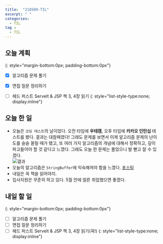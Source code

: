 ```yaml
---
title:  "210509-TIL"
excerpt: " "
categories: 
  - TIL
tag : 
  - TIL
---
```


## 오늘 계획
{: style="margin-bottom:0px; padding-bottom:0px"}

- [X] 알고리즘 문제 풀기
- [X] 면접 질문 정리하기
- [ ] 헤드 퍼스트 Servelt & JSP 책 3, 4장 읽기
{: style="list-style-type:none; display:inline"}


## 오늘 한 일

- 오늘은 `코딩 테스트`의 날이었다. 오전 타임에 **우테캠**, 오후 타임에 **카카오 인턴십** 테스트를 봤다. 결과는 대참패였다! 그래도 문제를 보면서 이제 알고리즘 문제의 난이도를 슬슬 올릴 때가 됐고, 또 여러 가지 알고리즘의 개념에 대해서 정확하고, 깊이 파고들어야 할 것 같다고 느꼈다. 그래도 오늘 한 문제는 풀었으니 발 뻗고 잘 수 있겠다. <br> ![결과](https://user-images.githubusercontent.com/70805241/117545228-d52fe680-b05f-11eb-9a26-e57b14db000e.png "오늘 푼 문제의 결과")
- 오늘의 알고리즘은 `StringBuffer`에 익숙해져야 함을 느꼈다. [포스팅](https://techhan.github.io/algorithm/programmers-27/)
- 내일은 꼭 책을 읽어야지.
- 입사지원은 꾸준히 하고 있다. 5월 안에 얼른 취업했으면 좋겠다.


## 내일 할 일
{: style="margin-bottom:0px; padding-bottom:0px"}

- [ ] 알고리즘 문제 풀기
- [ ] 면접 질문 정리하기
- [ ] 헤드 퍼스트 Servelt & JSP 책 3, 4장 읽기(꼭!)
{: style="list-style-type:none; display:inline"}
